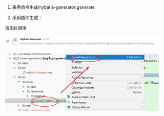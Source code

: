 1. 采用命令生成mybatis-generator:generate 

2. 采用插件生成：

按图片顺序

![mybatis-plugin](pic\mybatis-plugin.png)

![generate](pic\generate.png)
